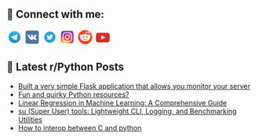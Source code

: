 ## 🔎 Connect with me:
[<img src="https://github.com/bullbesh/bullbesh/blob/main/images/Telegram.png" width="32" height="32" />](https://t.me/bullbesh)
[<img src="https://github.com/bullbesh/bullbesh/blob/main/images/VK.png" width="32" height="32" />](https://vk.com/bullbesh)
[<img src="https://github.com/bullbesh/bullbesh/blob/main/images/Twitter.png" width="32" height="32" />](https://twitter.com/bullbesh1)
[<img src="https://github.com/bullbesh/bullbesh/blob/main/images/Instagram.png" width="32" height="32" />](https://www.instagram.com/bullbesh)
[<img src="https://github.com/bullbesh/bullbesh/blob/main/images/Reddit.png" width="32" height="32" />](https://www.reddit.com/user/bullbesh)
[<img src="https://github.com/bullbesh/bullbesh/blob/main/images/YouTube.png" width="32" height="32" />](https://www.youtube.com/channel/UCtfjRs6uzgq5mfm8S06WTcg)

## 📕 Latest r/Python Posts
<!-- BLOG-POST-LIST:START -->
- [Built a very simple Flask application that allows you monitor your server](https://www.reddit.com/r/Python/comments/1402tm4/built_a_very_simple_flask_application_that_allows/)
- [Fun and quirky Python resources?](https://www.reddit.com/r/Python/comments/1402b7a/fun_and_quirky_python_resources/)
- [Linear Regression in Machine Learning: A Comprehensive Guide](https://www.reddit.com/r/Python/comments/1400imz/linear_regression_in_machine_learning_a/)
- [su &lpar;Super User&rpar; tools: Lightweight CLI, Logging, and Benchmarking Utilities](https://www.reddit.com/r/Python/comments/13zwzqu/su_super_user_tools_lightweight_cli_logging_and/)
- [How to interop between C and python](https://www.reddit.com/r/Python/comments/13zw527/how_to_interop_between_c_and_python/)
<!-- BLOG-POST-LIST:END -->
